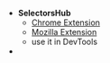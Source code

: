 * **SelectorsHub**
  * [Chrome Extension](https://chrome.google.com/webstore/detail/selectorshub/ndgimibanhlabgdgjcpbbndiehljcpfh?hl=en)
  * [Mozilla Extension](https://addons.mozilla.org/en-US/firefox/addon/selectorshub/)
  * use it in DevTools
* 